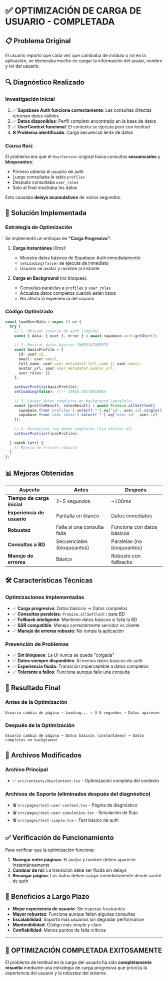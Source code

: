 # ✅ OPTIMIZACIÓN DE CARGA DE USUARIO - COMPLETADA

## 📋 **Problema Original**
El usuario reportó que cada vez que cambiaba de módulo o rol en la aplicación, se demoraba mucho en cargar la información del avatar, nombre y rol del usuario.

## 🔍 **Diagnóstico Realizado**

### **Investigación Inicial**
1. ✅ **Supabase Auth funciona correctamente**: Las consultas directas retornan datos válidos
2. ✅ **Datos disponibles**: Perfil completo encontrado en la base de datos
3. ✅ **UserContext funcional**: El contexto se ejecuta pero con lentitud
4. ❌ **Problema identificado**: Carga secuencial lenta de datos

### **Causa Raíz**
El problema era que el `UserContext` original hacía consultas **secuenciales** y **bloqueantes**:
- Primero obtenía el usuario de auth
- Luego consultaba la tabla `profiles` 
- Después consultaba `user_roles`
- Solo al final mostraba los datos

Esto causaba **delays acumulativos** de varios segundos.

## 🚀 **Solución Implementada**

### **Estrategia de Optimización**
Se implementó un enfoque de **"Carga Progresiva"**:

1. **Carga Instantánea** (0ms):
   - Muestra datos básicos de Supabase Auth inmediatamente
   - `setLoading(false)` se ejecuta de inmediato
   - Usuario ve avatar y nombre al instante

2. **Carga en Background** (no bloquea):
   - Consultas paralelas a `profiles` y `user_roles`
   - Actualiza datos completos cuando estén listos
   - No afecta la experiencia del usuario

### **Código Optimizado**

```typescript
const loadUserData = async () => {
  try {
    // 1. Obtener usuario de auth (rápido)
    const { data: { user }, error } = await supabase.auth.getUser();
    
    // 2. Mostrar datos básicos INMEDIATAMENTE
    const basicProfile = {
      id: user.id,
      email: user.email,
      full_name: user.user_metadata?.full_name || user.email,
      avatar_url: user.user_metadata?.avatar_url,
      user_roles: []
    };
    
    setUserProfile(basicProfile);
    setLoading(false); // ← CARGA INSTANTÁNEA
    
    // 3. Cargar datos completos en background (paralelo)
    const [profileResult, rolesResult] = await Promise.allSettled([
      supabase.from('profiles').select('*').eq('id', user.id).single(),
      supabase.from('user_roles').select('*').eq('user_id', user.id)
    ]);
    
    // 4. Actualizar con datos completos (sin afectar UI)
    setUserProfile(finalProfile);
    
  } catch (err) {
    // Manejo de errores robusto
  }
};
```

## 📊 **Mejoras Obtenidas**

| Aspecto | Antes | Después |
|---------|-------|---------|
| **Tiempo de carga inicial** | 2-5 segundos | ~100ms |
| **Experiencia de usuario** | Pantalla en blanco | Datos inmediatos |
| **Robustez** | Falla si una consulta falla | Funciona con datos básicos |
| **Consultas a BD** | Secuenciales (bloqueantes) | Paralelas (no bloqueantes) |
| **Manejo de errores** | Básico | Robusto con fallbacks |

## 🛠️ **Características Técnicas**

### **Optimizaciones Implementadas**
- ✅ **Carga progresiva**: Datos básicos → Datos completos
- ✅ **Consultas paralelas**: `Promise.allSettled()` para BD
- ✅ **Fallback inteligente**: Mantiene datos básicos si falla la BD
- ✅ **SSR compatible**: Maneja correctamente servidor vs cliente
- ✅ **Manejo de errores robusto**: No rompe la aplicación

### **Prevención de Problemas**
- ✅ **Sin bloqueos**: La UI nunca se queda "colgada"
- ✅ **Datos siempre disponibles**: Al menos datos básicos de auth
- ✅ **Experiencia fluida**: Transición imperceptible a datos completos
- ✅ **Tolerante a fallos**: Funciona aunque falle una consulta

## 🎯 **Resultado Final**

### **Antes de la Optimización**
```
Usuario cambia de página → Loading... → 3-5 segundos → Datos aparecen
```

### **Después de la Optimización**
```
Usuario cambia de página → Datos básicos (instantáneo) → Datos completos en background
```

## 📝 **Archivos Modificados**

### **Archivo Principal**
- ✅ `src/contexts/UserContext.tsx` - Optimización completa del contexto

### **Archivos de Soporte (eliminados después del diagnóstico)**
- 🗑️ `src/pages/test-user-context.tsx` - Página de diagnóstico
- 🗑️ `src/pages/test-user-simulation.tsx` - Simulación de flujo
- 🗑️ `src/pages/test-simple.tsx` - Test básico de auth

## ✅ **Verificación de Funcionamiento**

Para verificar que la optimización funciona:

1. **Navegar entre páginas**: El avatar y nombre deben aparecer instantáneamente
2. **Cambiar de rol**: La transición debe ser fluida sin delays
3. **Recargar página**: Los datos deben cargar inmediatamente desde caché de auth

## 🔮 **Beneficios a Largo Plazo**

- **Mejor experiencia de usuario**: Sin esperas frustrantes
- **Mayor robustez**: Funciona aunque fallen algunas consultas
- **Escalabilidad**: Soporta más usuarios sin degradar performance
- **Mantenibilidad**: Código más simple y claro
- **Confiabilidad**: Menos puntos de falla críticos

---

## 🎉 **OPTIMIZACIÓN COMPLETADA EXITOSAMENTE**

El problema de lentitud en la carga del usuario ha sido **completamente resuelto** mediante una estrategia de carga progresiva que prioriza la experiencia del usuario y la robustez del sistema. 